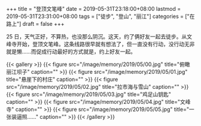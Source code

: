 +++
title = "登顶文笔峰"
date = 2019-05-31T23:18:00+08:00
lastmod = 2019-05-31T23:31:00+08:00
tags = ["徒步", "登山", "丽江"]
categories = ["在路上"]
draft = false
+++

25 日，天气正好，不算热，也没那么阴沉。这天，约了俩好友一起去徒步。从文峰寺开始，登顶文笔峰。这条线路很早就有想法了，但一直没有行动，没行动无非就是懒……而促成行动最好的方式就是，约上好友一起。
<!--more-->

{{< gallery >}}
  {{< figure src="/image/memory/2019/05/00.jpg" title="俯瞰丽江坝子" caption="" >}}
  {{< figure src="/image/memory/2019/05/01.jpg" title="悬崖下的村庄" caption="" >}}
  {{< figure src="/image/memory/2019/05/02.jpg" title="拉市海与雪山" caption="" >}}
  {{< figure src="/image/memory/2019/05/03.jpg" title="鸡足山钥匙" caption="" >}}
  {{< figure src="/image/memory/2019/05/04.jpg" title="文峰寺" caption="" >}}
  {{< figure src="/image/memory/2019/05/05.jpg" title="一张装逼照……" caption="" >}}
{{< /gallery >}}
